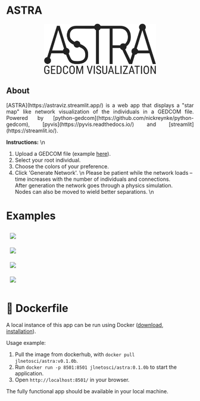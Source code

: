# ASTRA

<p align="center">
  <img src="/app/logo.png" width="300px" height="135px">
</p>

## About
<p align="justify">
[ASTRA](https://astraviz.streamlit.app/) is a web app that displays a "star map" like network visualization of the individuals in a GEDCOM file. Powered by [python-gedcom](https://github.com/nickreynke/python-gedcom), [pyvis](https://pyvis.readthedocs.io/) and [streamlit](https://streamlit.io/).

**Instructions:** \n 
1. Upload a GEDCOM file (example [here](https://github.com/jlnetosci/astra/gedcom_files/genealogyoflife_tng/RomanGods.ged)).  
2. Select your root individual.  
3. Choose the colors of your preference.  
4. Click 'Generate Network'. \n 
Please be patient while the network loads – time increases with the number of individuals and connections.  
After generation the network goes through a physics simulation.  
Nodes can also be moved to wield better separations. \n 
</p>

# Examples

<div style="display: flex; flex-wrap: wrap;">
  <div style="flex: 50%; padding: 10px;">
    <img src="img/starmap.jpg" style="width: 400px;">
  </div>
  <div style="flex: 50%; padding: 10px;">
    <img src="img/light.jpg" style="width: 400px;">
  </div>
  <div style="flex: 50%; padding: 10px;">
    <img src="img/soft.jpg" style="width: 400px;">
  </div>
  <div style="flex: 50%; padding: 10px;">
    <img src="img/zoom.jpg" style="width: 400px;">
  </div>
</div>

# 🐳 Dockerfile

A local instance of this app can be run using Docker ([download](https://docs.docker.com/get-docker/), [installation](https://docs.docker.com/engine/install/)).

Usage example:

1.  Pull the image from dockerhub, with `docker pull jlnetosci/astra:v0.1.0b`.
2.  Run `docker run -p 8501:8501 jlnetosci/astra:0.1.0b` to start the application.
3.  Open `http://localhost:8501/` in your browser.

The fully functional app should be available in your local machine.
